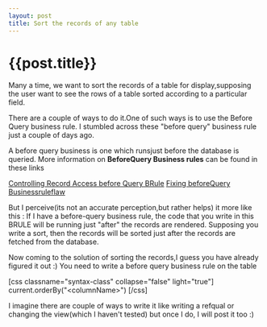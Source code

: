 ```yaml
---
layout: post
title: Sort the records of any table
--- 
```




 {{post.title}}
======================================================




Many a time, we want to sort the records of a table for display,supposing the user want to see the rows of a table sorted according to a particular field.

There are a couple of ways to do it.One of such ways is to use the Before Query business rule. I stumbled across these "before query" business rule just a couple of days ago.

A before query business is one which runsjust before the database is queried.
More information on <strong>BeforeQuery Business rules</strong> can be found in these links

<a href="http://www.servicenowguru.com/scripting/business-rules-scripting/controlling-record-access-before-query-business-rules/">Controlling Record Access before Query BRule</a>
<a href="http://www.servicenowguru.com/scripting/business-rules-scripting/fixing-before-query-business-rules-flaw/">
Fixing beforeQuery Businessruleflaw</a>

But I perceive(its not an accurate perception,but rather helps) it more like this :
If I have a before-query business rule, the code that you write in this BRULE will be running just "after" the records are rendered.
Supposing you write a sort, then the records will be sorted just after the records are fetched from the database.

Now coming to the solution of sorting the records,I guess you have already figured it out :)
You need to write a before query business rule on the table


[css classname="syntax-class" collapse="false" light="true"]
current.orderBy(&quot;&lt;columnName&gt;&quot;)
[/css]

I imagine there are couple of ways to write it like writing a refqual or changing the view(which I haven't tested) but once I do, I will post it too :)